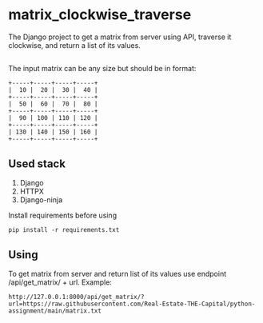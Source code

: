 # matrix_clockwise_traverse
The Django project to get a matrix from server using API, traverse it clockwise, and return a list of its values.

##
The input matrix can be any size but should be in format:
```
+-----+-----+-----+-----+
|  10 |  20 |  30 |  40 |
+-----+-----+-----+-----+
|  50 |  60 |  70 |  80 |
+-----+-----+-----+-----+
|  90 | 100 | 110 | 120 |
+-----+-----+-----+-----+
| 130 | 140 | 150 | 160 |
+-----+-----+-----+-----+
```

## Used stack
1. Django
2. HTTPX
3. Django-ninja

Install requirements before using
```
pip install -r requirements.txt
```

## Using
To get matrix from server and return list of its values use endpoint /api/get_matrix/ + url. Example:
```
http://127.0.0.1:8000/api/get_matrix/?url=https://raw.githubusercontent.com/Real-Estate-THE-Capital/python-assignment/main/matrix.txt
```


